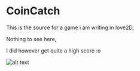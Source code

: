 # CoinCatch
This is the source for a game i am writing in love2D,

Nothing to see here,






I did however get quite a high score :o

![alt text](https://cdn.discordapp.com/attachments/577832597686583310/745067194286604288/Screen_Shot_2020-08-17_at_6.29.52_pm.png)
